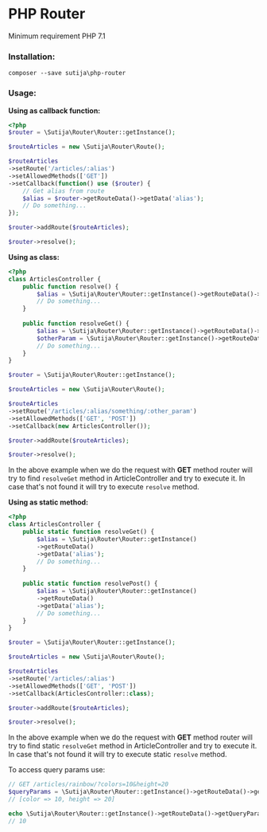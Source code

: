 # PHP Router

Minimum requirement PHP 7.1

### Installation:

`composer --save sutija\php-router`

### Usage:

__Using as callback function:__

```php
<?php
$router = \Sutija\Router\Router::getInstance();

$routeArticles = new \Sutija\Router\Route();

$routeArticles
->setRoute('/articles/:alias')
->setAllowedMethods(['GET'])
->setCallback(function() use ($router) {
    // Get alias from route
    $alias = $router->getRouteData()->getData('alias');
    // Do something...
});

$router->addRoute($routeArticles);

$router->resolve();
```

__Using as class:__

```php
<?php
class ArticlesController {
    public function resolve() {
        $alias = \Sutija\Router\Router::getInstance()->getRouteData()->getData('alias');
        // Do something...
    }
    
    public function resolveGet() {
        $alias = \Sutija\Router\Router::getInstance()->getRouteData()->getData('alias');
        $otherParam = \Sutija\Router\Router::getInstance()->getRouteData()->getData('other_param');
        // Do something...
    }
}

$router = \Sutija\Router\Router::getInstance();

$routeArticles = new \Sutija\Router\Route();

$routeArticles
->setRoute('/articles/:alias/something/:other_param')
->setAllowedMethods(['GET', 'POST'])
->setCallback(new ArticlesController());

$router->addRoute($routeArticles);

$router->resolve();
```

In the above example when we do the request with __GET__ method router will try to find `resolveGet` method in ArticleController and try to execute it. In case that's not found it will try to execute `resolve` method.

__Using as static method:__


```php
<?php
class ArticlesController {
    public static function resolveGet() {
        $alias = \Sutija\Router\Router::getInstance()
        ->getRouteData()
        ->getData('alias');
        // Do something...
    }
    
    public static function resolvePost() {
        $alias = \Sutija\Router\Router::getInstance()
        ->getRouteData()
        ->getData('alias');
        // Do something...
    }
}

$router = \Sutija\Router\Router::getInstance();

$routeArticles = new \Sutija\Router\Route();

$routeArticles
->setRoute('/articles/:alias')
->setAllowedMethods(['GET', 'POST'])
->setCallback(ArticlesController::class);

$router->addRoute($routeArticles);

$router->resolve();
```

In the above example when we do the request with __GET__ method router will try to find static `resolveGet` method in ArticleController and try to execute it. In case that's not found it will try to execute static `resolve` method.

To access query params use:
```php
// GET /articles/rainbow/?colors=10&height=20
$queryParams = \Sutija\Router\Router::getInstance()->getRouteData()->getQueryParams();
// [color => 10, height => 20]

echo \Sutija\Router\Router::getInstance()->getRouteData()->getQueryParam('colors');
// 10
```

